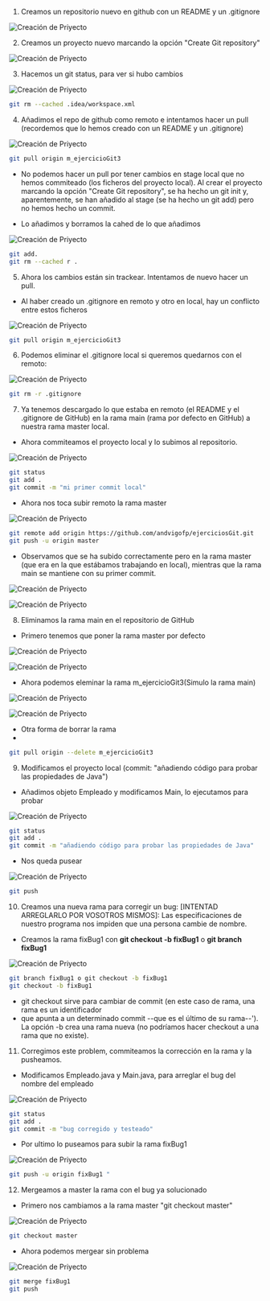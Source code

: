 1. Creamos un repositorio nuevo en github con un README y un .gitignore

![Creación de Priyecto](./img/1.png)

2. Creamos un proyecto nuevo marcando la opción "Create Git repository"

![Creación de Priyecto](./img/2.png)

3. Hacemos un git status, para ver si hubo cambios

![Creación de Priyecto](./img/3.png)

```bash
git rm --cached .idea/workspace.xml
```

4. Añadimos el repo de github como remoto e intentamos hacer un pull (recordemos que lo hemos creado con un README y un .gitignore)

![Creación de Priyecto](./img/4.png)

```bash
git pull origin m_ejercicioGit3
```

- No podemos hacer un pull por tener cambios en stage local que no hemos commiteado (los
ficheros del proyecto local). Al crear el proyecto marcando la opción "Create Git repository",
se ha hecho un git init y, aparentemente, se han añadido al stage (se ha hecho un git add) pero
no hemos hecho un commit.

- Lo añadimos y borramos la cahed de lo que añadimos 

![Creación de Priyecto](./img/5.png)

```bash
git add. 
git rm --cached r .
```

5. Ahora los cambios están sin trackear. Intentamos de nuevo hacer un pull.

- Al haber creado un .gitignore en remoto y otro en local, hay un conflicto entre estos ficheros

![Creación de Priyecto](./img/6.png)

```bash
git pull origin m_ejercicioGit3
```

6. Podemos eliminar el .gitignore local si queremos quedarnos con el remoto:

![Creación de Priyecto](./img/7.png)

```bash
git rm -r .gitignore
```

7. Ya tenemos descargado lo que estaba en remoto (el README y el .gitignore de GitHub) en
la rama main (rama por defecto en GitHub) a nuestra rama master local.

-  Ahora commiteamos el proyecto local y lo subimos al repositorio.

![Creación de Priyecto](./img/8.png)

```bash
git status
git add .
git commit -m "mi primer commit local"
```

- Ahora nos toca subir remoto la rama master

![Creación de Priyecto](./img/9.png)

```bash
git remote add origin https://github.com/andvigofp/ejerciciosGit.git
git push -u origin master
```

- Observamos que se ha subido correctamente pero en la rama master (que era en la que
estábamos trabajando en local), mientras que la rama main se mantiene con su primer
commit.

![Creación de Priyecto](./img/10.png)

![Creación de Priyecto](./img/11.png)

8. Eliminamos la rama main en el repositorio de GitHub

- Primero tenemos que poner la rama master por defecto

![Creación de Priyecto](./img/12.png)

![Creación de Priyecto](./img/13.png)

- Ahora podemos eleminar la rama m_ejercicioGit3(Simulo la rama main)

![Creación de Priyecto](./img/14.png)

![Creación de Priyecto](./img/15.png)

- Otra forma de borrar la rama 
- 
```bash
git pull origin --delete m_ejercicioGit3
```

9. Modificamos el proyecto local (commit: "añadiendo código para probar las propiedades de Java")

- Añadimos objeto Empleado y modificamos Main, lo ejecutamos para probar

![Creación de Priyecto](./img/16.png)

```bash
git status
git add .
git commit -m "añadiendo código para probar las propiedades de Java"
```

- Nos queda pusear

![Creación de Priyecto](./img/17.png)

```bash
git push
```

10. Creamos una nueva rama para corregir un bug:
[INTENTAD ARREGLARLO POR VOSOTROS MISMOS]:
Las especificaciones de nuestro programa nos impiden que una persona cambie de nombre.

- Creamos la rama fixBug1 con **git checkout -b fixBug1** o **git branch fixBug1**

![Creación de Priyecto](./img/18.png)

```bash
git branch fixBug1 o git checkout -b fixBug1
git checkout -b fixBug1
```

- git checkout sirve para cambiar de commit (en este caso de rama, una rama es un identificador 
- que apunta a un determinado commit --que es el último de su rama--'). La opción -b crea una rama nueva (no podríamos hacer checkout a una rama que no existe).

11. Corregimos este problem, commiteamos la corrección en la rama y la pusheamos.

- Modificamos Empleado.java y Main.java, para arreglar el bug del nombre del empleado

![Creación de Priyecto](./img/19.png)

```bash
git status
git add .
git commit -m "bug corregido y testeado"
```

- Por ultimo lo puseamos para subir la rama fixBug1

![Creación de Priyecto](./img/20.png)

```bash
git push -u origin fixBug1 "
```

12. Mergeamos a master la rama con el bug ya solucionado

- Primero nos cambiamos a la rama master "git checkout master"

![Creación de Priyecto](./img/22.png)

```bash
git checkout master
```

- Ahora podemos mergear sin problema 

![Creación de Priyecto](./img/21.png)

```bash
git merge fixBug1
git push
```
